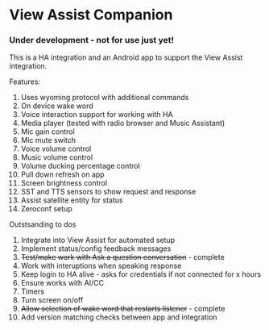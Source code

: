 # View Assist Companion

### Under development - not for use just yet!

This is a HA integration and an Android app to support the View Assist integration.

Features:

1. Uses wyoming protocol with additional commands
2. On device wake word
3. Voice interaction support for working with HA
4. Media player (tested with radio browser and Music Assistant)
5. Mic gain control
6. Mic mute switch
7. Voice volume control
8. Music volume control
9. Volume ducking percentage control
10. Pull down refresh on app
11. Screen brightness control
12. SST and TTS sensors to show request and response
13. Assist satellite entity for status
14. Zeroconf setup

Outstsanding to dos

1. Integrate into View Assist for automated setup
2. Implement status/config feedback messages
3. ~~Test/make work with Ask a question conversation~~ - complete
4. Work with interuptions when speaking response
5. Keep login to HA alive - asks for credentials if not connected for x hours
6. Ensure works with AI/CC
7. Timers
8. Turn screen on/off
9. ~~Allow selection of wake word that restarts listener~~ - complete
10. Add version matching checks between app and integration
